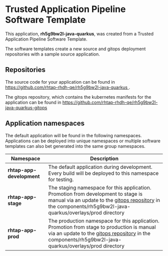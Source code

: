 # Trusted Application Pipeline Software Template

This application, **rh5g9bw2l-java-quarkus**, was created from a Trusted Application Pipeline Software Template.

The software templates create a new source and gitops deployment repositories with a sample source application. 

## Repositories

The source code for your application can be found in [https://github.com/rhtap-rhdh-qe/rh5g9bw2l-java-quarkus ](https://github.com/rhtap-rhdh-qe/rh5g9bw2l-java-quarkus ).
 
The gitops repository, which contains the kubernetes manifests for the application can be found in 
[https://github.com/rhtap-rhdh-qe/rh5g9bw2l-java-quarkus-gitops ](https://github.com/rhtap-rhdh-qe/rh5g9bw2l-java-quarkus-gitops ) 

## Application namespaces 

The default application will be found in the following namespaces. Applications can be deployed into unique namespaces or multiple software templates can also bet generated into the same group namespaces.  

|  Namespace   |  Description   |  
| -------- | -------- |   
| **rhtap-app-development** | The default application during development. Every build will be deployed to this namespace for testing. | 
| **rhtap-app-stage** | The staging namespace for this application. Promotion from development to stage is manual via an update to the [gitops repository](https://github.com/rhtap-rhdh-qe/rh5g9bw2l-java-quarkus-gitops ) in the components/rh5g9bw2l-java-quarkus/overlays/prod directory |  
| **rhtap-app-prod** | The production namespace for this application. Promotion from stage to production is manual via an update to the [gitops repository](https://github.com/rhtap-rhdh-qe/rh5g9bw2l-java-quarkus-gitops ) in the components/rh5g9bw2l-java-quarkus/overlays/prod directory | 